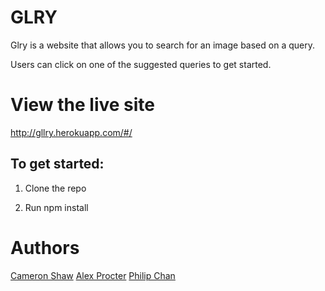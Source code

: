 # GLRY

  Glry is a website that allows you to search for an image based on a query.
  
  Users can click on one of the suggested queries to get started.
  
  
  # View the live site 
  
  http://gllry.herokuapp.com/#/
  
  
 ## To get started:
 
  1) Clone the repo
  
  2) Run npm install
  
  # Authors
  
  [Cameron Shaw](https://github.com/camshaw11)
  [Alex Procter](https://github.com/alexpppp)
  [Philip Chan](https://github.com/phil-chan)

